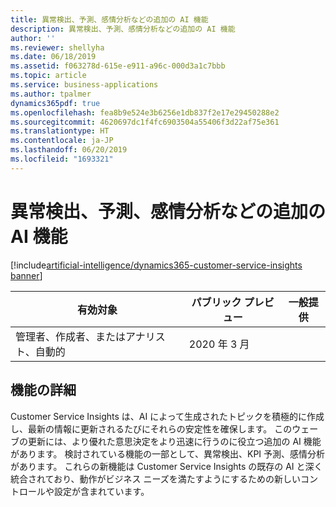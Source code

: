 ```yaml
---
title: 異常検出、予測、感情分析などの追加の AI 機能
description: 異常検出、予測、感情分析などの追加の AI 機能
author: ''
ms.reviewer: shellyha
ms.date: 06/18/2019
ms.assetid: f063278d-615e-e911-a96c-000d3a1c7bbb
ms.topic: article
ms.service: business-applications
ms.author: tpalmer
dynamics365pdf: true
ms.openlocfilehash: fea8b9e524e3b6256e1db837f2e17e29450288e2
ms.sourcegitcommit: 4620697dc1f4fc6903504a55406f3d22af75e361
ms.translationtype: HT
ms.contentlocale: ja-JP
ms.lasthandoff: 06/20/2019
ms.locfileid: "1693321"
---
```

# <a name="additional-ai-capabilities-such-as-anomaly-detection-prediction-sentiment-analysis"></a>異常検出、予測、感情分析などの追加の AI 機能
[!include[artificial-intelligence/dynamics365-customer-service-insights banner](../includes/artificial-intelligence/dynamics365-customer-service-insights.md)]

| 有効対象    |  パブリック プレビュー | 一般提供 | 
| ---------- | ---------- |---------- |
|管理者、作成者、またはアナリスト、自動的|2020 年 3 月| |






## <a name="feature-details"></a>機能の詳細
<!--feature detail start -->
Customer Service Insights は、AI によって生成されたトピックを積極的に作成し、最新の情報に更新されるたびにそれらの安定性を確保します。 このウェーブの更新には、より優れた意思決定をより迅速に行うのに役立つ追加の AI 機能があります。 検討されている機能の一部として、異常検出、KPI 予測、感情分析があります。 これらの新機能は Customer Service Insights の既存の AI と深く統合されており、動作がビジネス ニーズを満たすようにするための新しいコントロールや設定が含まれています。
<!--feature detail end -->










